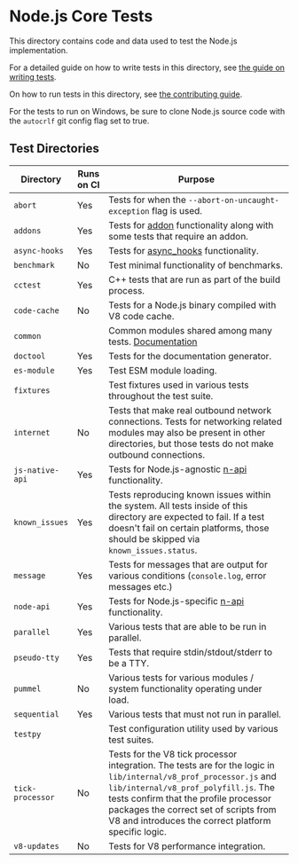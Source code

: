 # Node.js Core Tests

This directory contains code and data used to test the Node.js implementation.

For a detailed guide on how to write tests in this
directory, see [the guide on writing tests](../doc/guides/writing-tests.md).

On how to run tests in this directory, see
[the contributing guide](../doc/guides/contributing/pull-requests.md#step-6-test).

For the tests to run on Windows, be sure to clone Node.js source code with the
`autocrlf` git config flag set to true.

## Test Directories

| Directory           | Runs on CI      | Purpose         |
| ------------------- | --------------- | --------------- |
| `abort`             | Yes             | Tests for when the  ``` --abort-on-uncaught-exception ``` flag is used. |
| `addons`            | Yes             | Tests for [addon](https://nodejs.org/api/addons.html) functionality along with some tests that require an addon. |
| `async-hooks`        | Yes            | Tests for [async_hooks](https://nodejs.org/api/async_hooks.html) functionality. |
| `benchmark`          | No             | Test minimal functionality of benchmarks. |
| `cctest`             | Yes            | C++ tests that are run as part of the build process. |
| `code-cache`         | No             | Tests for a Node.js binary compiled with V8 code cache. |
| `common`             |                | Common modules shared among many tests. [Documentation](./common/README.md) |
| `doctool`            | Yes            | Tests for the documentation generator. |
| `es-module`          | Yes            | Test ESM module loading. |
| `fixtures`           |                | Test fixtures used in various tests throughout the test suite. |
| `internet`           | No             | Tests that make real outbound network connections. Tests for networking related modules may also be present in other directories, but those tests do not make outbound connections. |
| `js-native-api`      | Yes            | Tests for Node.js-agnostic [n-api](https://nodejs.org/api/n-api.html) functionality. |
| `known_issues`       | Yes            | Tests reproducing known issues within the system. All tests inside of this directory are expected to fail. If a test doesn't fail on certain platforms, those should be skipped via `known_issues.status`. |
| `message`            | Yes            | Tests for messages that are output for various conditions (```console.log```, error messages etc.) |
| `node-api`           | Yes            | Tests for Node.js-specific [n-api](https://nodejs.org/api/n-api.html) functionality. |
| `parallel`           | Yes            | Various tests that are able to be run in parallel. |
| `pseudo-tty`         | Yes            | Tests that require stdin/stdout/stderr to be a TTY. |
| `pummel`             | No             | Various tests for various modules / system functionality operating under load. |
| `sequential`         | Yes            | Various tests that must not run in parallel. |
| `testpy`             |                | Test configuration utility used by various test suites. |
| `tick-processor`     | No             | Tests for the V8 tick processor integration. The tests are for the logic in ```lib/internal/v8_prof_processor.js``` and  ```lib/internal/v8_prof_polyfill.js```. The tests confirm that the profile processor packages the correct set of scripts from V8 and introduces the correct platform specific logic. |
| `v8-updates`         | No             | Tests for V8 performance integration. |
